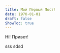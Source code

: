 ```yaml
---
title: Мой Первый Пост!
date: 1970-01-01
draft: false
ShowToc: true
---
```

Hi! Привет!


sss
sdsd

